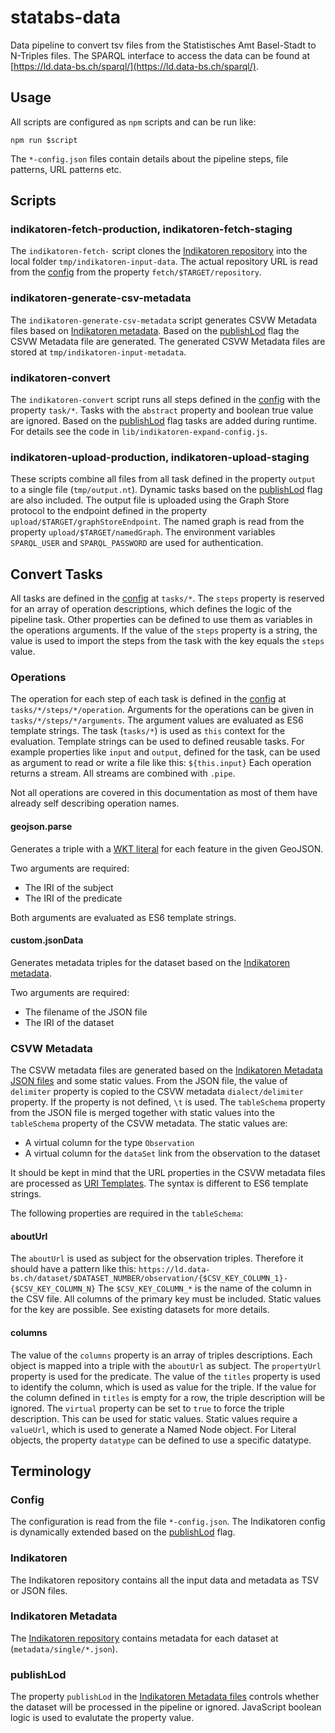 # statabs-data

Data pipeline to convert tsv files from the Statistisches Amt Basel-Stadt to N-Triples files.
The SPARQL interface to access the data can be found at [https://ld.data-bs.ch/sparql/](https://ld.data-bs.ch/sparql/).

## Usage

All scripts are configured as `npm` scripts and can be run like:

```
npm run $script
```

The `*-config.json` files contain details about the pipeline steps, file patterns, URL patterns etc.

## Scripts

### indikatoren-fetch-production, indikatoren-fetch-staging

The `indikatoren-fetch-` script clones the [Indikatoren repository](#indikatoren) into the local folder `tmp/indikatoren-input-data`.
The actual repository URL is read from the [config](#config) from the property `fetch/$TARGET/repository`.

### indikatoren-generate-csv-metadata

The `indikatoren-generate-csv-metadata` script generates CSVW Metadata files based on [Indikatoren metadata](#indikatoren-metadata).
Based on the [publishLod](#publishLod) flag the CSVW Metadata file are generated.
The generated CSVW Metadata files are stored at `tmp/indikatoren-input-metadata`.

### indikatoren-convert

The `indikatoren-convert` script runs all steps defined in the [config](#config) with the property `task/*`.
Tasks with the `abstract` property and boolean true value are ignored.
Based on the [publishLod](#publishLod) flag tasks are added during runtime.
For details see the code in `lib/indikatoren-expand-config.js`.

### indikatoren-upload-production, indikatoren-upload-staging

These scripts combine all files from all task defined in the property `output` to a single file (`tmp/output.nt`).
Dynamic tasks based on the [publishLod](#publishLod) flag are also included.
The output file is uploaded using the Graph Store protocol to the endpoint defined in the property `upload/$TARGET/graphStoreEndpoint`.
The named graph is read from the property `upload/$TARGET/namedGraph`.
The environment variables `SPARQL_USER` and `SPARQL_PASSWORD` are used for authentication.

## Convert Tasks

All tasks are defined in the [config](#config) at `tasks/*`.
The `steps` property is reserved for an array of operation descriptions, which defines the logic of the pipeline task.
Other properties can be defined to use them as variables in the operations arguments.
If the value of the `steps` property is a string, the value is used to import the steps from the task with the key equals the `steps` value.

### Operations

The operation for each step of each task is defined in the [config](#config) at `tasks/*/steps/*/operation`.
Arguments for the operations can be given in `tasks/*/steps/*/arguments`.
The argument values are evaluated as ES6 template strings.
The task (`tasks/*`) is used as `this` context for the evaluation.
Template strings can be used to defined reusable tasks.
For example properties like `input` and `output`, defined for the task, can be used as argument to read or write a file like this: `${this.input}`
Each operation returns a stream.
All streams are combined with `.pipe`.

Not all operations are covered in this documentation as most of them have already self describing operation names.

#### geojson.parse

Generates a triple with a [WKT literal](http://www.opengis.net/ont/geosparql#wktLiteral) for each feature in the given GeoJSON.

Two arguments are required:

- The IRI of the subject
- The IRI of the predicate

Both arguments are evaluated as ES6 template strings.

#### custom.jsonData

Generates metadata triples for the dataset based on the [Indikatoren metadata](#indikatoren-metadata).

Two arguments are required:

- The filename of the JSON file
- The IRI of the dataset

### CSVW Metadata

The CSVW metadata files are generated based on the [Indikatoren Metadata JSON files](#indikatoren-metadata) and some static values.
From the JSON file, the value of `delimiter` property is copied to the CSVW metadata `dialect/delimiter` property.
If the property is not defined, `\t` is used.
The `tableSchema` property from the JSON file is merged together with static values into the `tableSchema` property of the CSVW metadata.
The static values are:

- A virtual column for the type `Observation`
- A virtual column for the `dataSet` link from the observation to the dataset

It should be kept in mind that the URL properties in the CSVW metadata files are processed as [URI Templates](https://tools.ietf.org/html/rfc6570).
The syntax is different to ES6 template strings.

The following properties are required in the `tableSchema`:

#### aboutUrl

The `aboutUrl` is used as subject for the observation triples.
Therefore it should have a pattern like this: `https://ld.data-bs.ch/dataset/$DATASET_NUMBER/observation/{$CSV_KEY_COLUMN_1}-{$CSV_KEY_COLUMN_N}`
The `$CSV_KEY_COLUMN_*` is the name of the column in the CSV file.
All columns of the primary key must be included.
Static values for the key are possible.
See existing datasets for more details.

#### columns

The value of the `columns` property is an array of triples descriptions.
Each object is mapped into a triple with the `aboutUrl` as subject.
The `propertyUrl` property is used for the predicate.
The value of the `titles` property is used to identify the column, which is used as value for the triple.
If the value for the column defined in `titles` is empty for a row, the triple description will be ignored.
The `virtual` property can be set to `true` to force the triple description.
This can be used for static values.
Static values require a `valueUrl`, which is used to generate a Named Node object.
For Literal objects, the property `datatype` can be defined to use a specific datatype.

## Terminology

### Config

The configuration is read from the file `*-config.json`.
The Indikatoren config is dynamically extended based on the [publishLod](#publishLod) flag.

### Indikatoren

The Indikatoren repository contains all the input data and metadata as TSV or JSON files.

### Indikatoren Metadata

The [Indikatoren repository](#indikatoren) contains metadata for each dataset at (`metadata/single/*.json`).

### publishLod

The property `publishLod` in the [Indikatoren Metadata files](#indikatoren-metadata) controls whether the dataset will be processed in the pipeline or ignored.
JavaScript boolean logic is used to evalutate the property value.
